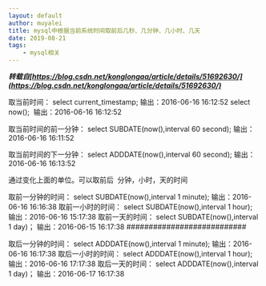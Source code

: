 ```yaml
---
layout: default
author: muyalei
title: mysql中根据当前系统时间取前后几秒、几分钟、几小时、几天
date: 2019-08-21
tags:
    - mysql相关
---
```


 
***转载自[https://blog.csdn.net/konglongaa/article/details/51692630/](https://blog.csdn.net/konglongaa/article/details/51692630/)***


取当前时间：
select current_timestamp;
输出：2016-06-16 16:12:52
select now(); 
输出：2016-06-16 16:12:52

取当前时间的前一分钟：
select SUBDATE(now(),interval 60 second);
输出：2016-06-16 16:11:52

取当前时间的下一分钟：
select ADDDATE(now(),interval 60 second);
输出：2016-06-16 16:13:52

通过变化上面的单位。可以取前后  分钟，小时，天的时间

取前一分钟的时间：
select SUBDATE(now(),interval 1 minute);
输出：2016-06-16 16:16:38
取前一小时的时间：
select SUBDATE(now(),interval 1 hour);
输出：2016-06-16 15:17:38
取前一天的时间：
select SUBDATE(now(),interval 1 day)；
输出：2016-06-15 16:17:38
###########################

取后一分钟的时间：
select ADDDATE(now(),interval 1 minute);
输出：2016-06-16 16:17:38
取后一小时的时间：
select ADDDATE(now(),interval 1 hour);
输出：2016-06-16 17:17:38
取后一天的时间：
select ADDDATE(now(),interval 1 day)；
输出：2016-06-17 16:17:38
